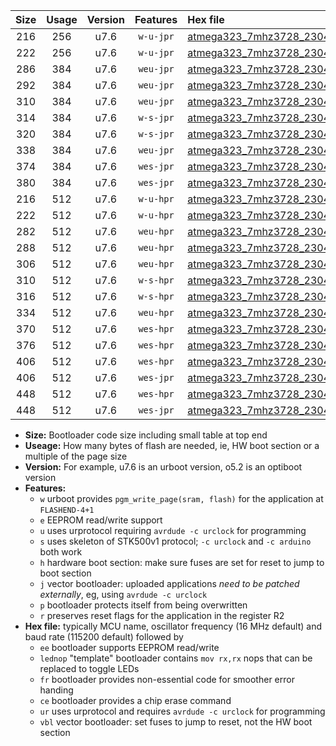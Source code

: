 |Size|Usage|Version|Features|Hex file|
|:-:|:-:|:-:|:-:|:--|
|216|256|u7.6|`w-u-jpr`|[atmega323_7mhz3728_230400bps_ur_vbl.hex](https://raw.githubusercontent.com/stefanrueger/urboot/main//atmega323_7mhz3728_230400bps_ur_vbl.hex)|
|222|256|u7.6|`w-u-jpr`|[atmega323_7mhz3728_230400bps_lednop_ur_vbl.hex](https://raw.githubusercontent.com/stefanrueger/urboot/main//atmega323_7mhz3728_230400bps_lednop_ur_vbl.hex)|
|286|384|u7.6|`weu-jpr`|[atmega323_7mhz3728_230400bps_ee_ur_vbl.hex](https://raw.githubusercontent.com/stefanrueger/urboot/main//atmega323_7mhz3728_230400bps_ee_ur_vbl.hex)|
|292|384|u7.6|`weu-jpr`|[atmega323_7mhz3728_230400bps_ee_lednop_ur_vbl.hex](https://raw.githubusercontent.com/stefanrueger/urboot/main//atmega323_7mhz3728_230400bps_ee_lednop_ur_vbl.hex)|
|310|384|u7.6|`weu-jpr`|[atmega323_7mhz3728_230400bps_ee_lednop_fr_ur_vbl.hex](https://raw.githubusercontent.com/stefanrueger/urboot/main//atmega323_7mhz3728_230400bps_ee_lednop_fr_ur_vbl.hex)|
|314|384|u7.6|`w-s-jpr`|[atmega323_7mhz3728_230400bps_vbl.hex](https://raw.githubusercontent.com/stefanrueger/urboot/main//atmega323_7mhz3728_230400bps_vbl.hex)|
|320|384|u7.6|`w-s-jpr`|[atmega323_7mhz3728_230400bps_lednop_vbl.hex](https://raw.githubusercontent.com/stefanrueger/urboot/main//atmega323_7mhz3728_230400bps_lednop_vbl.hex)|
|338|384|u7.6|`weu-jpr`|[atmega323_7mhz3728_230400bps_ee_lednop_fr_ce_ur_vbl.hex](https://raw.githubusercontent.com/stefanrueger/urboot/main//atmega323_7mhz3728_230400bps_ee_lednop_fr_ce_ur_vbl.hex)|
|374|384|u7.6|`wes-jpr`|[atmega323_7mhz3728_230400bps_ee_vbl.hex](https://raw.githubusercontent.com/stefanrueger/urboot/main//atmega323_7mhz3728_230400bps_ee_vbl.hex)|
|380|384|u7.6|`wes-jpr`|[atmega323_7mhz3728_230400bps_ee_lednop_vbl.hex](https://raw.githubusercontent.com/stefanrueger/urboot/main//atmega323_7mhz3728_230400bps_ee_lednop_vbl.hex)|
|216|512|u7.6|`w-u-hpr`|[atmega323_7mhz3728_230400bps_ur.hex](https://raw.githubusercontent.com/stefanrueger/urboot/main//atmega323_7mhz3728_230400bps_ur.hex)|
|222|512|u7.6|`w-u-hpr`|[atmega323_7mhz3728_230400bps_lednop_ur.hex](https://raw.githubusercontent.com/stefanrueger/urboot/main//atmega323_7mhz3728_230400bps_lednop_ur.hex)|
|282|512|u7.6|`weu-hpr`|[atmega323_7mhz3728_230400bps_ee_ur.hex](https://raw.githubusercontent.com/stefanrueger/urboot/main//atmega323_7mhz3728_230400bps_ee_ur.hex)|
|288|512|u7.6|`weu-hpr`|[atmega323_7mhz3728_230400bps_ee_lednop_ur.hex](https://raw.githubusercontent.com/stefanrueger/urboot/main//atmega323_7mhz3728_230400bps_ee_lednop_ur.hex)|
|306|512|u7.6|`weu-hpr`|[atmega323_7mhz3728_230400bps_ee_lednop_fr_ur.hex](https://raw.githubusercontent.com/stefanrueger/urboot/main//atmega323_7mhz3728_230400bps_ee_lednop_fr_ur.hex)|
|310|512|u7.6|`w-s-hpr`|[atmega323_7mhz3728_230400bps.hex](https://raw.githubusercontent.com/stefanrueger/urboot/main//atmega323_7mhz3728_230400bps.hex)|
|316|512|u7.6|`w-s-hpr`|[atmega323_7mhz3728_230400bps_lednop.hex](https://raw.githubusercontent.com/stefanrueger/urboot/main//atmega323_7mhz3728_230400bps_lednop.hex)|
|334|512|u7.6|`weu-hpr`|[atmega323_7mhz3728_230400bps_ee_lednop_fr_ce_ur.hex](https://raw.githubusercontent.com/stefanrueger/urboot/main//atmega323_7mhz3728_230400bps_ee_lednop_fr_ce_ur.hex)|
|370|512|u7.6|`wes-hpr`|[atmega323_7mhz3728_230400bps_ee.hex](https://raw.githubusercontent.com/stefanrueger/urboot/main//atmega323_7mhz3728_230400bps_ee.hex)|
|376|512|u7.6|`wes-hpr`|[atmega323_7mhz3728_230400bps_ee_lednop.hex](https://raw.githubusercontent.com/stefanrueger/urboot/main//atmega323_7mhz3728_230400bps_ee_lednop.hex)|
|406|512|u7.6|`wes-hpr`|[atmega323_7mhz3728_230400bps_ee_lednop_fr.hex](https://raw.githubusercontent.com/stefanrueger/urboot/main//atmega323_7mhz3728_230400bps_ee_lednop_fr.hex)|
|406|512|u7.6|`wes-jpr`|[atmega323_7mhz3728_230400bps_ee_lednop_fr_vbl.hex](https://raw.githubusercontent.com/stefanrueger/urboot/main//atmega323_7mhz3728_230400bps_ee_lednop_fr_vbl.hex)|
|448|512|u7.6|`wes-hpr`|[atmega323_7mhz3728_230400bps_ee_lednop_fr_ce.hex](https://raw.githubusercontent.com/stefanrueger/urboot/main//atmega323_7mhz3728_230400bps_ee_lednop_fr_ce.hex)|
|448|512|u7.6|`wes-jpr`|[atmega323_7mhz3728_230400bps_ee_lednop_fr_ce_vbl.hex](https://raw.githubusercontent.com/stefanrueger/urboot/main//atmega323_7mhz3728_230400bps_ee_lednop_fr_ce_vbl.hex)|

- **Size:** Bootloader code size including small table at top end
- **Useage:** How many bytes of flash are needed, ie, HW boot section or a multiple of the page size
- **Version:** For example, u7.6 is an urboot version, o5.2 is an optiboot version
- **Features:**
  + `w` urboot provides `pgm_write_page(sram, flash)` for the application at `FLASHEND-4+1`
  + `e` EEPROM read/write support
  + `u` uses urprotocol requiring `avrdude -c urclock` for programming
  + `s` uses skeleton of STK500v1 protocol; `-c urclock` and `-c arduino` both work
  + `h` hardware boot section: make sure fuses are set for reset to jump to boot section
  + `j` vector bootloader: uploaded applications *need to be patched externally*, eg, using `avrdude -c urclock`
  + `p` bootloader protects itself from being overwritten
  + `r` preserves reset flags for the application in the register R2
- **Hex file:** typically MCU name, oscillator frequency (16 MHz default) and baud rate (115200 default) followed by
  + `ee` bootloader supports EEPROM read/write
  + `lednop` "template" bootloader contains `mov rx,rx` nops that can be replaced to toggle LEDs
  + `fr` bootloader provides non-essential code for smoother error handing
  + `ce` bootloader provides a chip erase command
  + `ur` uses urprotocol and requires `avrdude -c urclock` for programming
  + `vbl` vector bootloader: set fuses to jump to reset, not the HW boot section
